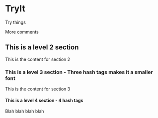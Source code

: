 # TryIt

Try things

More comments

## This is a level 2 section

This is the content for section 2

### This is a level 3 section - Three hash tags makes it a smaller font

This is the content for section 3

#### This is a level 4 section - 4 hash tags

Blah blah blah blah
